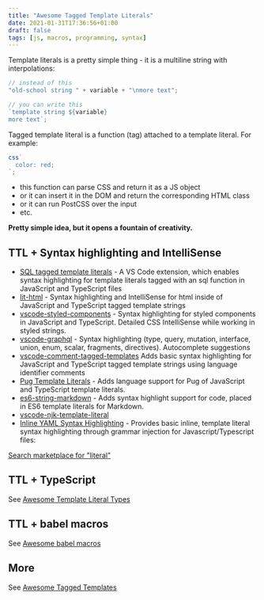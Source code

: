 ```yaml
---
title: "Awesome Tagged Template Literals"
date: 2021-01-31T17:36:56+01:00
draft: false
tags: [js, macros, programming, syntax]
---
```


Template literals is a pretty simple thing - it is a multiline string with interpolations:



```js
// instead of this
"old-school string " + variable + "\nmore text";

// you can write this
`template string ${variable}
more text`;
```

Tagged template literal is a function (tag) attached to a template literal. For example:

```js
css`
  color: red;
`;
```

- this function can parse CSS and return it as a JS object
- or it can insert it in the DOM and return the corresponding HTML class
- or it can run PostCSS over the input
- etc.

**Pretty simple idea, but it opens a fountain of creativity.**

## TTL + Syntax highlighting and IntelliSense

- [SQL tagged template literals](https://github.com/frigus02/vscode-sql-tagged-template-literals) - A VS Code extension, which enables syntax highlighting for template literals tagged with an sql function in JavaScript and TypeScript files
- [lit-html](https://marketplace.visualstudio.com/items?itemName=bierner.lit-html) - Syntax highlighting and IntelliSense for html inside of JavaScript and TypeScript tagged template strings
- [vscode-styled-components](https://github.com/styled-components/vscode-styled-components) - Syntax highlighting for styled components in JavaScript and TypeScript. Detailed CSS IntelliSense while working in styled strings.
- [vscode-graphql](https://github.com/graphql/vscode-graphql#gqlgraphql-tagged-template-literal-support-for-tsx-jsx-ts-js) - Syntax highlighting (type, query, mutation, interface, union, enum, scalar, fragments, directives). Autocomplete suggestions
- [vscode-comment-tagged-templates](https://github.com/mjbvz/vscode-comment-tagged-templates) Adds basic syntax highlighting for JavaScript and TypeScript tagged template strings using language identifier comments
- [Pug Template Literals](https://marketplace.visualstudio.com/items?itemName=zokugun.vscode-pug-template-literal) - Adds language support for Pug of JavaScript and TypeScript template literals.
- [es6-string-markdown](https://marketplace.visualstudio.com/items?itemName=jeoht.es6-string-markdown) - Adds syntax highlight support for code, placed in ES6 template literals for Markdown.
- [vscode-njk-template-literal](https://marketplace.visualstudio.com/items?itemName=tomasino.vscode-njk-template-literal)
- [Inline YAML Syntax Highlighting](https://marketplace.visualstudio.com/items?itemName=monotykamary.inline-yaml) - Provides basic inline, template literal syntax highlighting through grammar injection for Javascript/Typescript files:

[Search marketplace for "literal"](https://marketplace.visualstudio.com/search?term=literal&target=VSCode)

## TTL + TypeScript

See [Awesome Template Literal Types](https://github.com/ghoullier/awesome-template-literal-types)

## TTL + babel macros

See [Awesome babel macros](https://github.com/jgierer12/awesome-babel-macros)

## More

See [Awesome Tagged Templates](https://github.com/kay-is/awesome-tagged-templates)
